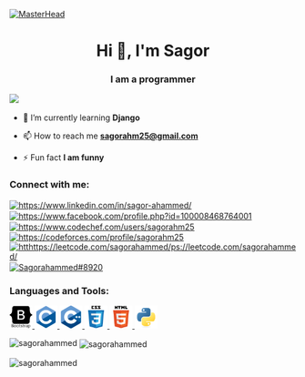 [![MasterHead](https://www.canva.com/design/DAFX2KNam-Q/tLfPXIpGtmJqFDaKvxlsnA/edit)](https://sagorahammed.io)
<h1 align="center">Hi 👋, I'm Sagor</h1>
<h3 align="center">I am a programmer</h3>

<p align="left"> <img src="https://www.canva.com/design/DAFX2KNam-Q/tLfPXIpGtmJqFDaKvxlsnA/edit" /> </p>

- 🌱 I’m currently learning **Django**

- 📫 How to reach me **sagorahm25@gmail.com**

- ⚡ Fun fact **I am funny**

<h3 align="left">Connect with me:</h3>
<p align="left">
<a href="https://linkedin.com/in/https://www.linkedin.com/in/sagor-ahammed/" target="blank"><img align="center" src="https://raw.githubusercontent.com/rahuldkjain/github-profile-readme-generator/master/src/images/icons/Social/linked-in-alt.svg" alt="https://www.linkedin.com/in/sagor-ahammed/" height="30" width="40" /></a>
<a href="https://fb.com/https://www.facebook.com/profile.php?id=100008468764001" target="blank"><img align="center" src="https://raw.githubusercontent.com/rahuldkjain/github-profile-readme-generator/master/src/images/icons/Social/facebook.svg" alt="https://www.facebook.com/profile.php?id=100008468764001" height="30" width="40" /></a>
<a href="https://www.codechef.com/users/https://www.codechef.com/users/sagorahm25" target="blank"><img align="center" src="https://cdn.jsdelivr.net/npm/simple-icons@3.1.0/icons/codechef.svg" alt="https://www.codechef.com/users/sagorahm25" height="30" width="40" /></a>
<a href="https://codeforces.com/profile/https://codeforces.com/profile/sagorahm25" target="blank"><img align="center" src="https://raw.githubusercontent.com/rahuldkjain/github-profile-readme-generator/master/src/images/icons/Social/codeforces.svg" alt="https://codeforces.com/profile/sagorahm25" height="30" width="40" /></a>
<a href="https://www.leetcode.com/htthttps://leetcode.com/sagorahammed/ps://leetcode.com/sagorahammed/" target="blank"><img align="center" src="https://raw.githubusercontent.com/rahuldkjain/github-profile-readme-generator/master/src/images/icons/Social/leet-code.svg" alt="htthttps://leetcode.com/sagorahammed/ps://leetcode.com/sagorahammed/" height="30" width="40" /></a>
<a href="https://discord.gg/Sagorahammed#8920" target="blank"><img align="center" src="https://raw.githubusercontent.com/rahuldkjain/github-profile-readme-generator/master/src/images/icons/Social/discord.svg" alt="Sagorahammed#8920" height="30" width="40" /></a>
</p>

<h3 align="left">Languages and Tools:</h3>
<p align="left"> <a href="https://getbootstrap.com" target="_blank" rel="noreferrer"> <img src="https://raw.githubusercontent.com/devicons/devicon/master/icons/bootstrap/bootstrap-plain-wordmark.svg" alt="bootstrap" width="40" height="40"/> </a> <a href="https://www.cprogramming.com/" target="_blank" rel="noreferrer"> <img src="https://raw.githubusercontent.com/devicons/devicon/master/icons/c/c-original.svg" alt="c" width="40" height="40"/> </a> <a href="https://www.w3schools.com/cpp/" target="_blank" rel="noreferrer"> <img src="https://raw.githubusercontent.com/devicons/devicon/master/icons/cplusplus/cplusplus-original.svg" alt="cplusplus" width="40" height="40"/> </a> <a href="https://www.w3schools.com/css/" target="_blank" rel="noreferrer"> <img src="https://raw.githubusercontent.com/devicons/devicon/master/icons/css3/css3-original-wordmark.svg" alt="css3" width="40" height="40"/> </a> <a href="https://www.w3.org/html/" target="_blank" rel="noreferrer"> <img src="https://raw.githubusercontent.com/devicons/devicon/master/icons/html5/html5-original-wordmark.svg" alt="html5" width="40" height="40"/> </a> <a href="https://www.python.org" target="_blank" rel="noreferrer"> <img src="https://raw.githubusercontent.com/devicons/devicon/master/icons/python/python-original.svg" alt="python" width="40" height="40"/> </a> </p>

<p><img align="left" src="https://github-readme-stats.vercel.app/api/top-langs?username=sagorahammed&show_icons=true&locale=en&layout=compact" alt="sagorahammed" /></p>

<p>&nbsp;<img align="center" src="https://github-readme-stats.vercel.app/api?username=sagorahammed&show_icons=true&locale=en" alt="sagorahammed" /></p>

<p><img align="center" src="https://github-readme-streak-stats.herokuapp.com/?user=sagorahammed&" alt="sagorahammed" /></p>
